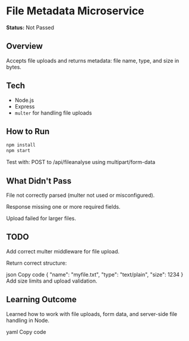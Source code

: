 # File Metadata Microservice

**Status:** Not Passed

## Overview
Accepts file uploads and returns metadata: file name, type, and size in bytes.

## Tech
- Node.js
- Express
- `multer` for handling file uploads

## How to Run
```bash
npm install
npm start
```
Test with: POST to /api/fileanalyse using multipart/form-data

## What Didn't Pass
File not correctly parsed (multer not used or misconfigured).

Response missing one or more required fields.

Upload failed for larger files.

## TODO
Add correct multer middleware for file upload.

Return correct structure:

json
Copy code
{
  "name": "myfile.txt",
  "type": "text/plain",
  "size": 1234
}
Add size limits and upload validation.

## Learning Outcome
Learned how to work with file uploads, form data, and server-side file handling in Node.

yaml
Copy code
